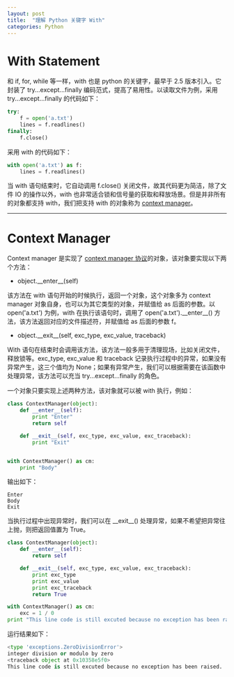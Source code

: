 ```yaml
---
layout: post
title:  "理解 Python 关键字 With"
categories: Python 
---
```


# With Statement

和 if, for, while 等一样，with 也是 python 的关键字，最早于 2.5 版本引入。它封装了 try...except...finally 编码范式，提高了易用性。以读取文件为例，采用 try...except...finally 的代码如下：

~~~ python
try:
    f = open('a.txt')
    lines = f.readlines()
finally:
    f.close()
~~~

采用 with 的代码如下：

~~~ python
with open('a.txt') as f:
    lines = f.readlines()
~~~

当 with 语句结束时，它自动调用 f.close() 关闭文件，故其代码更为简洁，除了文件 IO 的操作以外，with 也非常适合锁和信号量的获取和释放场景。但是并非所有的对象都支持 with，我们把支持 with 的对象称为 [context manager](https://docs.python.org/2/reference/datamodel.html#context-managers)。


-------------

# Context Manager

Context manager 是实现了 [context manager 协议](https://docs.python.org/2/library/stdtypes.html#typecontextmanager)的对象，该对象要实现以下两个方法：

- object.\_\_enter\_\_(self)

该方法在 with 语句开始的时候执行，返回一个对象，这个对象多为 context manager 对象自身，也可以为其它类型的对象，并赋值给 as 后面的参数。以 open('a.txt') 为例，with 在执行该语句时，调用了 open('a.txt').\_\_enter\_\_() 方法，该方法返回对应的文件描述符，并赋值给 as 后面的参数 f。

- object.\_\_exit\_\_(self, exc\_type, exc\_value, traceback)

With 语句在结束时会调用该方法，该方法一般多用于清理现场，比如关闭文件，释放锁等。exc\_type, exc\_value 和 traceback 记录执行过程中的异常，如果没有异常产生，这三个值均为 None；如果有异常产生，我们可以根据需要在该函数中处理异常，该方法可以充当 try...except...finally 的角色。

一个对象只要实现上述两种方法，该对象就可以被 with 执行，例如：

~~~ python
class ContextManager(object):
    def __enter__(self):
        print "Enter"
        return self

    def __exit__(self, exc_type, exc_value, exc_traceback):
        print "Exit"


with ContextManager() as cm:
    print "Body"
~~~

输出如下：

~~~
Enter
Body
Exit
~~~

当执行过程中出现异常时，我们可以在 \_\_exit\_\_() 处理异常，如果不希望把异常往上抛，则把返回值置为 True。

~~~ python
class ContextManager(object):
    def __enter__(self):
        return self

    def __exit__(self, exc_type, exc_value, exc_traceback):
        print exc_type
        print exc_value
        print exc_traceback
        return True

with ContextManager() as cm:
    exc = 1 / 0
print "This line code is still excuted because no exception has been raised."
~~~

运行结果如下：

~~~ python
<type 'exceptions.ZeroDivisionError'>
integer division or modulo by zero
<traceback object at 0x10358e5f0>
This line code is still excuted because no exception has been raised.
~~~

